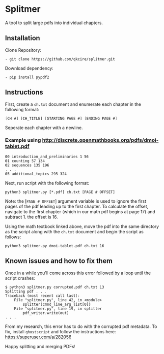 # Splitmer
A tool to split large pdfs into individual chapters.


## Installation

Clone Repository:
    
    - git clone https://github.com/qkcire/splitmer.git

Download dependency:
    
    - pip install pypdf2

## Instructions

First, create a `ch.txt` document and enumerate each chapter in the following format:
    
    [CH #] [CH_TITLE] [STARTING PAGE #] [ENDING PAGE #]
Seperate each chapter with a newline.

### Example using http://discrete.openmathbooks.org/pdfs/dmoi-tablet.pdf


    00 introduction_and_preliminaries 1 56
    01 counting 57 134
    02 sequences 135 196
    . . . 
    05 additional_topics 295 324

Next, run script with the following format:
    
    python3 splitmer.py [*.pdf] ch.txt [PAGE # OFFSET]

Note: the [`PAGE # OFFSET`] argument variable is used to ignore the first pages of the pdf leading up to the first chapter. 
To calculate the offset, navigate to the first chapter (which in our math pdf begins at page 17) and subtract 1. the offset is 16. 

Using the math textbook linked above, move the pdf into the same directory as the script along with the `ch.txt` document and begin the script as follows:


    python3 splitmer.py dmoi-tablet.pdf ch.txt 16

## Known issues and how to fix them

Once in a while you'll come across this error followed by a loop until the script crashes:

    $ python3 splitmer.py corrupted.pdf ch.txt 13
    Splitting pdf . . .
    Traceback (most recent call last):
        File "splitmer.py", line 42, in <module>
            splitter(cmnd_line_arg_list[0])
        File "splitmer.py", line 19, in splitter
            pdf_writer.write(out)
    . . .

From my research, this error has to do with the corrupted pdf metadata. To fix, install `ghostscript` and follow the instructions here: https://superuser.com/a/282056 

Happy splitting and merging PDFs!
